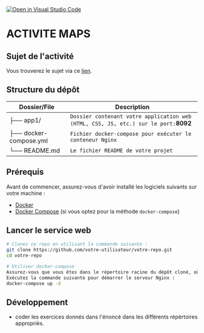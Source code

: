 [![Open in Visual Studio Code](https://classroom.github.com/assets/open-in-vscode-2e0aaae1b6195c2367325f4f02e2d04e9abb55f0b24a779b69b11b9e10269abc.svg)](https://classroom.github.com/online_ide?assignment_repo_id=20661016&assignment_repo_type=AssignmentRepo)
# ACTIVITE MAPS
## Sujet de l'activité
Vous trouverez le sujet via ce [lien](https://docs.google.com/document/d/1_f3wa046GHqpQVQXHYsbJi_vZGt_tLwtoiRUXwrdVQ8/edit?tab=t.0).

## Structure du dépôt

| Dossier/File         | Description                                           |
|------------------------|-------------------------------------------------------|
| ├── app1/              | `Dossier contenant votre application web (HTML, CSS, JS, etc.) sur le port:`**8092** |
| ├── docker-compose.yml |  `Fichier docker-compose pour exécuter le conteneur Nginx` |
| └── README.md          | `Le fichier README de votre projet`                     |


## Prérequis

Avant de commencer, assurez-vous d'avoir installé les logiciels suivants sur votre machine :
- [Docker](https://www.docker.com/get-started)
- [Docker Compose](https://docs.docker.com/compose/install/) (si vous optez pour la méthode `docker-compose`)




## Lancer le service web
```bash
# Clonez ce repo en utilisant la commande suivante :
git clone https://github.com/votre-utilisateur/votre-repo.git
cd votre-repo

# Utiliser docker-compose
Assurez-vous que vous êtes dans le répertoire racine du dépôt cloné, où se trouve le fichier docker-compose.yml.
Exécutez la commande suivante pour démarrer le serveur Nginx :
docker-compose up -d
```

## Développement
- coder les exercices donnés dans l'énoncé dans les différents répèrtoires appropriès.
